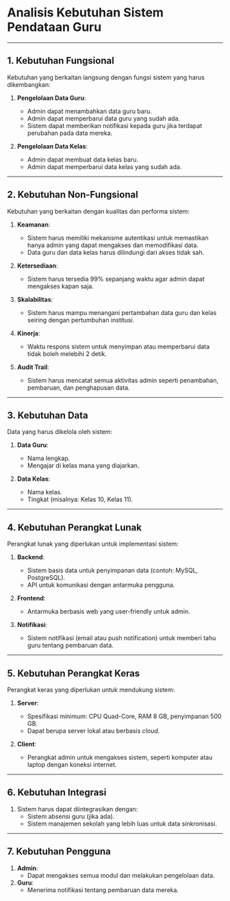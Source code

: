 # **Analisis Kebutuhan Sistem Pendataan Guru**

---

## **1. Kebutuhan Fungsional**
Kebutuhan yang berkaitan langsung dengan fungsi sistem yang harus dikembangkan:

1. **Pengelolaan Data Guru**:
   - Admin dapat menambahkan data guru baru.
   - Admin dapat memperbarui data guru yang sudah ada.
   - Sistem dapat memberikan notifikasi kepada guru jika terdapat perubahan pada data mereka.

2. **Pengelolaan Data Kelas**:
   - Admin dapat membuat data kelas baru.
   - Admin dapat memperbarui data kelas yang sudah ada.

---

## **2. Kebutuhan Non-Fungsional**
Kebutuhan yang berkaitan dengan kualitas dan performa sistem:

1. **Keamanan**:
   - Sistem harus memiliki mekanisme autentikasi untuk memastikan hanya admin yang dapat mengakses dan memodifikasi data.
   - Data guru dan data kelas harus dilindungi dari akses tidak sah.

2. **Ketersediaan**:
   - Sistem harus tersedia 99% sepanjang waktu agar admin dapat mengakses kapan saja.

3. **Skalabilitas**:
   - Sistem harus mampu menangani pertambahan data guru dan kelas seiring dengan pertumbuhan institusi.

4. **Kinerja**:
   - Waktu respons sistem untuk menyimpan atau memperbarui data tidak boleh melebihi 2 detik.

5. **Audit Trail**:
   - Sistem harus mencatat semua aktivitas admin seperti penambahan, pembaruan, dan penghapusan data.

---

## **3. Kebutuhan Data**
Data yang harus dikelola oleh sistem:

1. **Data Guru**:
   - Nama lengkap.
   - Mengajar di kelas mana yang diajarkan.

2. **Data Kelas**:
   - Nama kelas.
   - Tingkat (misalnya: Kelas 10, Kelas 11).
---

## **4. Kebutuhan Perangkat Lunak**
Perangkat lunak yang diperlukan untuk implementasi sistem:

1. **Backend**:
   - Sistem basis data untuk penyimpanan data (contoh: MySQL, PostgreSQL).
   - API untuk komunikasi dengan antarmuka pengguna.

2. **Frontend**:
   - Antarmuka berbasis web yang user-friendly untuk admin.

3. **Notifikasi**:
   - Sistem notifikasi (email atau push notification) untuk memberi tahu guru tentang pembaruan data.

---

## **5. Kebutuhan Perangkat Keras**
Perangkat keras yang diperlukan untuk mendukung sistem:

1. **Server**:
   - Spesifikasi minimum: CPU Quad-Core, RAM 8 GB, penyimpanan 500 GB.
   - Dapat berupa server lokal atau berbasis *cloud*.

2. **Client**:
   - Perangkat admin untuk mengakses sistem, seperti komputer atau laptop dengan koneksi internet.

---

## **6. Kebutuhan Integrasi**
1. Sistem harus dapat diintegrasikan dengan:
   - Sistem absensi guru (jika ada).
   - Sistem manajemen sekolah yang lebih luas untuk data sinkronisasi.

---

## **7. Kebutuhan Pengguna**
1. **Admin**:
   - Dapat mengakses semua modul dan melakukan pengelolaan data.
2. **Guru**:
   - Menerima notifikasi tentang pembaruan data mereka.
